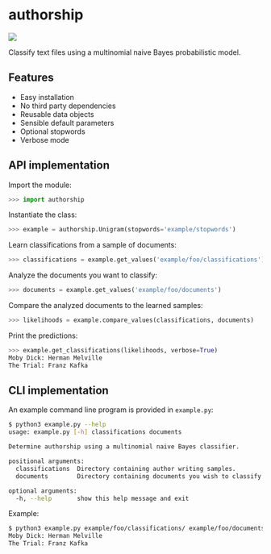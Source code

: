 # authorship

![](http://imgur.com/HZXlFqf.jpg)

Classify text files using a multinomial naive Bayes probabilistic model.

## Features

* Easy installation
* No third party dependencies
* Reusable data objects
* Sensible default parameters
* Optional stopwords
* Verbose mode

## API implementation

Import the module:

```py
>>> import authorship
```

Instantiate the class:

```py
>>> example = authorship.Unigram(stopwords='example/stopwords')
```

Learn classifications from a sample of documents:

```py
>>> classifications = example.get_values('example/foo/classifications')
```

Analyze the documents you want to classify:

```py
>>> documents = example.get_values('example/foo/documents')
```

Compare the analyzed documents to the learned samples:

```py
>>> likelihoods = example.compare_values(classifications, documents)
```

Print the predictions:

```py
>>> example.get_classifications(likelihoods, verbose=True)
Moby Dick: Herman Melville
The Trial: Franz Kafka
```

## CLI implementation

An example command line program is provided in `example.py`:

```sh
$ python3 example.py --help
usage: example.py [-h] classifications documents

Determine authorship using a multinomial naive Bayes classifier.

positional arguments:
  classifications  Directory containing author writing samples.
  documents        Directory containing documents you wish to classify.

optional arguments:
  -h, --help       show this help message and exit
```

Example:

```sh
$ python3 example.py example/foo/classifications/ example/foo/documents/
Moby Dick: Herman Melville
The Trial: Franz Kafka
```

